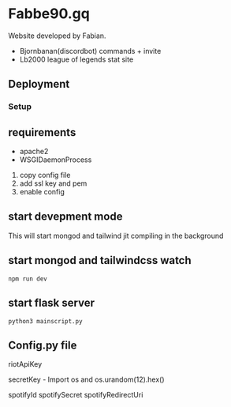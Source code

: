 # Fabbe90.gq

Website developed by Fabian.

- Bjornbanan(discordbot) commands + invite
- Lb2000 league of legends stat site

## Deployment

### Setup
## requirements
* apache2 
* WSGIDaemonProcess

1. copy config file
2. add ssl key and pem
3. enable config

## start devepment mode 
This will start mongod and tailwind jit compiling in the background

## start mongod and tailwindcss watch 
```
npm run dev
```

## start flask server
```
python3 mainscript.py
```

## Config.py file
riotApiKey

secretKey - Import os and os.urandom(12).hex()

spotifyId
spotifySecret 
spotifyRedirectUri
